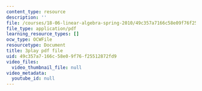 ```yaml
---
content_type: resource
description: ''
file: /courses/18-06-linear-algebra-spring-2010/49c357a7166c58e09f76f25512872fd9_QVKj3LADCnA.pdf
file_type: application/pdf
learning_resource_types: []
ocw_type: OCWFile
resourcetype: Document
title: 3play pdf file
uid: 49c357a7-166c-58e0-9f76-f25512872fd9
video_files:
  video_thumbnail_file: null
video_metadata:
  youtube_id: null
---
```

